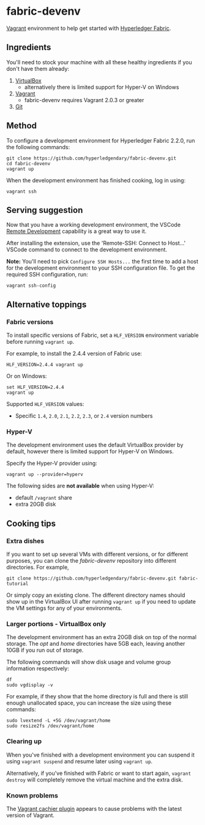 # fabric-devenv

[Vagrant](https://www.vagrantup.com) environment to help get started with [Hyperledger Fabric](https://hyperledger-fabric.readthedocs.io/en/latest/).


## Ingredients

You'll need to stock your machine with all these healthy ingredients if you don't have them already:

1. [VirtualBox](https://www.virtualbox.org/)
    - alternatively there is limited support for Hyper-V on Windows
2. [Vagrant](https://www.vagrantup.com/docs/installation/)
    - fabric-devenv requires Vagrant 2.0.3 or greater
3. [Git](https://git-scm.com/book/en/v2/Getting-Started-Installing-Git)

## Method

To configure a development environment for Hyperledger Fabric 2.2.0, run the following commands:

```shell
git clone https://github.com/hyperledgendary/fabric-devenv.git
cd fabric-devenv
vagrant up
```

When the development environment has finished cooking, log in using:

```shell
vagrant ssh
```

## Serving suggestion

Now that you have a working development environment, the VSCode [Remote Development](https://marketplace.visualstudio.com/items?itemName=ms-vscode-remote.vscode-remote-extensionpack) capability is a great way to use it.

After installing the extension, use the 'Remote-SSH: Connect to Host...' VSCode command to connect to the development environment.

**Note:** You'll need to pick `Configure SSH Hosts...` the first time to add a host for the development environment to your SSH configuration file. To get the required SSH configuration, run:

```shell
vagrant ssh-config
```

## Alternative toppings

### Fabric versions

To install specific versions of Fabric, set a `HLF_VERSION` environment variable before running `vagrant up`. 

For example, to install the 2.4.4 version of Fabric use:

```shell
HLF_VERSION=2.4.4 vagrant up
```

Or on Windows:

```shell
set HLF_VERSION=2.4.4
vagrant up
```

Supported `HLF_VERSION` values:

- Specific `1.4`, `2.0`, `2.1`, `2.2`, `2.3`, or `2.4` version numbers

### Hyper-V

The development environment uses the default VirtualBox provider by default, however there is limited support for Hyper-V on Windows.

Specify the Hyper-V provider using:

```shell
vagrant up --provider=hyperv
```

The following sides are **not available** when using Hyper-V:

- default `/vagrant` share
- extra 20GB disk

## Cooking tips

### Extra dishes

If you want to set up several VMs with different versions, or for different purposes, you can clone the _fabric-devenv_ repository into different directories. For example,

```shell
git clone https://github.com/hyperledgendary/fabric-devenv.git fabric-tutorial
```

Or simply copy an existing clone. The different directory names should show up in the VirtualBox UI after running `vagrant up` if you need to update the VM settings for any of your environments.

### Larger portions - VirtualBox only

The development environment has an extra 20GB disk on top of the normal storage.
The _opt_ and _home_ directories have 5GB each, leaving another 10GB if you run out of storage.

The following commands will show disk usage and volume group information respectively:

```shell
df
sudo vgdisplay -v
```

For example, if they show that the home directory is full and there is still enough unallocated space, you can increase the size using these commands:

```shell
sudo lvextend -L +5G /dev/vagrant/home
sudo resize2fs /dev/vagrant/home
```

### Clearing up

When you've finished with a development environment you can suspend it using `vagrant suspend` and resume later using `vagrant up`.

Alternatively, if you've finished with Fabric or want to start again, `vagrant destroy` will completely remove the virtual machine and the extra disk.

### Known problems

The [Vagrant cachier plugin](http://fgrehm.viewdocs.io/vagrant-cachier/) appears to cause problems with the latest version of Vagrant.

